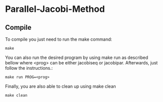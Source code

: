 # Parallel-Jacobi-Method


## Compile
To compile you just need to run the make command:

    make

You can also run the desired program by using make run as described bellow where \<prog\> can be either jacobiseq or jacobipar. Afterwards, just follow the instructions.:

    make run PROG=<prog>

Finally, you are also able to clean up using make clean

    make clean
